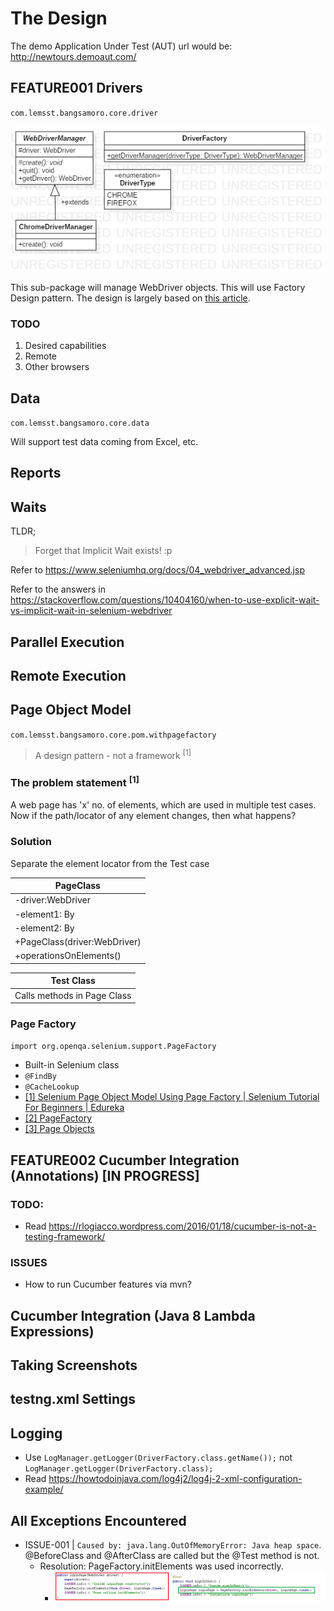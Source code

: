 # The Design

The demo Application Under Test (AUT) url would be: http://newtours.demoaut.com/

## FEATURE001 Drivers

`com.lemsst.bangsamoro.core.driver`

![](imgs/ph.lemsst.bangsamoro.core.driver.png)

This sub-package will manage WebDriver objects. This will use Factory Design pattern. The design is largely based on [this article](https://www.logigear.com/blog/test-automation/building-a-selenium-framework-from-a-to-z/).

### TODO

1. Desired capabilities
2. Remote
3. Other browsers

## Data 

`com.lemsst.bangsamoro.core.data`

Will support test data coming from Excel, etc.

## Reports

## Waits

TLDR;

> Forget that Implicit Wait exists! :p

Refer to https://www.seleniumhq.org/docs/04_webdriver_advanced.jsp

Refer to the answers in https://stackoverflow.com/questions/10404160/when-to-use-explicit-wait-vs-implicit-wait-in-selenium-webdriver

## Parallel Execution

## Remote Execution

## Page Object Model

`com.lemsst.bangsamoro.core.pom.withpagefactory`

> A design pattern - not a framework <sup>[1]</sup>

### The problem statement <sup>[1]</sup>

A web page has 'x' no. of elements, which are used in multiple test cases.
Now if the path/locator of any element changes, then what happens?

### Solution
    
Separate the element locator from the Test case
    
| PageClass |
|------------|
|-driver:WebDriver|
|-element1: By|
|-element2: By|
|+PageClass(driver:WebDriver)|
|+operationsOnElements()|

| Test Class |
|------------|
|Calls methods in Page Class|

### Page Factory
`import org.openqa.selenium.support.PageFactory`

- Built-in Selenium class
- `@FindBy`
- `@CacheLookup`
- [[1] Selenium Page Object Model Using Page Factory | Selenium Tutorial For Beginners | Edureka](https://www.youtube.com/watch?v=gBdKv3qeBIM)
- [[2] PageFactory](https://github.com/SeleniumHQ/selenium/wiki/PageFactory)
- [[3] Page Objects](https://raw.githubusercontent.com/wiki/SeleniumHQ/selenium/PageObjects.md)

## FEATURE002 Cucumber Integration (Annotations) [IN PROGRESS]

### TODO:
- Read https://rlogiacco.wordpress.com/2016/01/18/cucumber-is-not-a-testing-framework/

### ISSUES
- How to run Cucumber features via mvn?

## Cucumber Integration (Java 8 Lambda Expressions)

## Taking Screenshots

## testng.xml Settings

## Logging
- Use `LogManager.getLogger(DriverFactory.class.getName());` not `LogManager.getLogger(DriverFactory.class);`
- Read https://howtodoinjava.com/log4j2/log4j-2-xml-configuration-example/

## All Exceptions Encountered

- ISSUE-001 | `Caused by: java.lang.OutOfMemoryError: Java heap space`. @BeforeClass and @AfterClass are called but the @Test method is not.
    - Resolution: PageFactory.initElements was used incorrectly.
        - ![](imgs/FIGURE-001.png)